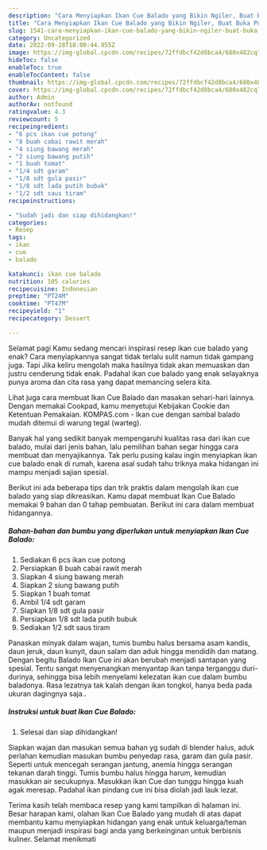 ```yaml
---
description: "Cara Menyiapkan Ikan Cue Balado yang Bikin Ngiler, Buat Buka Puasa Lezat"
title: "Cara Menyiapkan Ikan Cue Balado yang Bikin Ngiler, Buat Buka Puasa Lezat"
slug: 1541-cara-menyiapkan-ikan-cue-balado-yang-bikin-ngiler-buat-buka-puasa-lezat
category: Uncategorized
date: 2022-09-28T18:00:44.955Z
image: https://img-global.cpcdn.com/recipes/72ffdbcf42d8bca4/680x482cq70/ikan-cue-balado-foto-resep-utama.jpg
hideToc: false
enableToc: true
enableTocContent: false
thumbnail: https://img-global.cpcdn.com/recipes/72ffdbcf42d8bca4/680x482cq70/ikan-cue-balado-foto-resep-utama.jpg
cover: https://img-global.cpcdn.com/recipes/72ffdbcf42d8bca4/680x482cq70/ikan-cue-balado-foto-resep-utama.jpg
author: Admin
authorAv: notfound
ratingvalue: 4.3
reviewcount: 5
recipeingredient:
- "6 pcs ikan cue potong"
- "8 buah cabai rawit merah"
- "4 siung bawang merah"
- "2 siung bawang putih"
- "1 buah tomat"
- "1/4 sdt garam"
- "1/8 sdt gula pasir"
- "1/8 sdt lada putih bubuk"
- "1/2 sdt saus tiram"
recipeinstructions:

- "Sudah jadi dan siap dihidangkan!"
categories:
- Resep
tags:
- ikan
- cue
- balado

katakunci: ikan cue balado 
nutrition: 105 calories
recipecuisine: Indonesian
preptime: "PT24M"
cooktime: "PT47M"
recipeyield: "1"
recipecategory: Dessert

---
```



Selamat pagi Kamu sedang mencari inspirasi resep ikan cue balado yang enak? Cara menyiapkannya sangat tidak terlalu sulit namun tidak gampang juga. Tapi Jika keliru mengolah maka hasilnya tidak akan memuaskan dan justru cenderung tidak enak. Padahal ikan cue balado yang enak selayaknya punya aroma dan cita rasa yang dapat memancing selera kita.


Lihat juga cara membuat Ikan Cue Balado dan masakan sehari-hari lainnya. Dengan memakai Cookpad, kamu menyetujui Kebijakan Cookie dan Ketentuan Pemakaian. KOMPAS.com - Ikan cue dengan sambal balado mudah ditemui di warung tegal (warteg).

Banyak hal yang sedikit banyak mempengaruhi kualitas rasa dari ikan cue balado, mulai dari jenis bahan, lalu pemilihan bahan segar hingga cara membuat dan menyajikannya. Tak perlu pusing kalau ingin menyiapkan ikan cue balado enak di rumah, karena asal sudah tahu triknya maka hidangan ini mampu menjadi sajian spesial.


Berikut ini ada beberapa tips dan trik praktis dalam mengolah ikan cue balado yang siap dikreasikan. Kamu dapat membuat Ikan Cue Balado memakai 9 bahan dan 0 tahap pembuatan. Berikut ini cara dalam membuat hidangannya.

<!--inarticleads1-->

##### Bahan-bahan dan bumbu yang diperlukan untuk menyiapkan Ikan Cue Balado:

1. Sediakan 6 pcs ikan cue potong
1. Persiapkan 8 buah cabai rawit merah
1. Siapkan 4 siung bawang merah
1. Siapkan 2 siung bawang putih
1. Siapkan 1 buah tomat
1. Ambil 1/4 sdt garam
1. Siapkan 1/8 sdt gula pasir
1. Persiapkan 1/8 sdt lada putih bubuk
1. Sediakan 1/2 sdt saus tiram


Panaskan minyak dalam wajan, tumis bumbu halus bersama asam kandis, daun jeruk, daun kunyit, daun salam dan aduk hingga mendidih dan matang. Dengan begitu Balado Ikan Cue ini akan berubah menjadi santapan yang spesial. Tentu sangat menyenangkan menyantap ikan tanpa terganggu duri-durinya, sehingga bisa lebih menyelami kelezatan ikan cue dalam bumbu baladonya. Rasa lezatnya tak kalah dengan ikan tongkol, hanya beda pada ukuran dagingnya saja.. 

<!--inarticleads2-->

##### Instruksi untuk buat Ikan Cue Balado:


1. Selesai dan siap dihidangkan!

Siapkan wajan dan masukan semua bahan yg sudah di blender halus, aduk perlahan kemudian masukan bumbu penyedap rasa, garam dan gula pasir. Seperti untuk mencegah serangan jantung, anemia hingga serangan tekanan darah tinggi. Tumis bumbu halus hingga harum, kemudian masukkan air secukupnya. Masukkan ikan Cue dan tunggu hingga kuah agak meresap. Padahal ikan pindang cue ini bisa diolah jadi lauk lezat. 

Terima kasih telah membaca resep yang kami tampilkan di halaman ini. Besar harapan kami, olahan Ikan Cue Balado yang mudah di atas dapat membantu kamu menyiapkan hidangan yang enak untuk keluarga/teman maupun menjadi inspirasi bagi anda yang berkeinginan untuk berbisnis kuliner. Selamat menikmati
